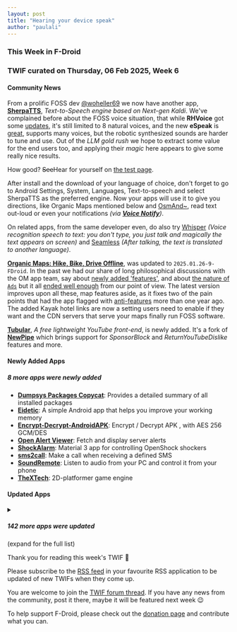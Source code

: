 ```yaml
---
layout: post
title: "Hearing your device speak"
author: "paulali"
---
```


### This Week in F-Droid

### TWIF curated on Thursday, 06 Feb 2025, Week 6

#### Community News
From a prolific FOSS dev [@woheller69](https://search.f-droid.org/?q=woheller69) we now have another app, **[SherpaTTS](https://f-droid.org/packages/org.woheller69.ttsengine)**, _Text\-to\-Speech engine based on Next\-gen Kaldi_. We've complained before about the FOSS voice situation, that while **RHVoice** got some [updates](https://f-droid.org/2024/09/05/twif.html#community-news), it's still limited to 8 natural voices, and the new **eSpeak** is [great](https://f-droid.org/2024/12/19/twif.html#community-news), supports many voices, but the robotic synthesized sounds are harder to tune and use. Out of the _LLM gold rush_ we hope to extract some value for the end users too, and applying their _magic_ here appears to give some really nice results.

How good? ~~See~~Hear for yourself on [the test page](https://rhasspy.github.io/piper-samples).

After install and the download of your language of choice, don't forget to go to Android Settings, System, Languages, Text-to-speech and select SherpaTTS as the preferred engine. Now your apps will use it to give you directions, like Organic Maps mentioned below and [OsmAnd~](https://f-droid.org/packages/net.osmand.plus/), read text out-loud or even your notifications _(via **[Voice Notify](https://f-droid.org/packages/com.pilot51.voicenotify/)**)_.

On related apps, from the same developer even, do also try [Whisper](https://f-droid.org/en/packages/org.woheller69.whisper/) _(Voice recognition speech to text: you don't type, you just talk and magically the text appears on screen)_ and [Seamless](https://f-droid.org/en/packages/org.woheller69.seemless) _(After talking, the text is translated to another language)_.

**[Organic Maps: Hike, Bike, Drive Offline](https://f-droid.org/packages/app.organicmaps)**, was updated to `2025.01.26-9-FDroid`. In the past we had our share of long philosophical discussions with the OM app team, say about [newly added 'features'](https://f-droid.org/2023/11/23/twif-fdroid-new-releases-on-ipfs.html#community-news), and about [the nature of `Ads`](https://f-droid.org/2024/01/25/twif.html#community-news) but it all [ended well enough](https://f-droid.org/2024/02/22/twif.html#community-news) from our point of view. The latest version improves upon all these, map features aside, as it fixes two of the pain points that had the app flagged with [anti-features](https://f-droid.org/docs/Anti-Features/) more than one year ago. The added Kayak hotel links are now a setting users need to enable if they want and the CDN servers that serve your maps finally run FOSS software.

**[Tubular](https://f-droid.org/packages/org.polymorphicshade.tubular)**, _A free lightweight YouTube front-end_, is newly added. It's a fork of **[NewPipe](https://f-droid.org/packages/org.schabi.newpipe/)** which brings support for _SponsorBlock_ and _ReturnYouTubeDislike_ features and more.


#### Newly Added Apps
##### 8 more apps were newly added
* **[Dumpsys Packages Copycat](https://f-droid.org/packages/org.rubenpgrady.dpcopycat)**: Provides a detailed summary of all installed packages
* **[Eidetic](https://f-droid.org/packages/io.github.hathibelagal.eidetic)**: A simple Android app that helps you improve your working memory
* **[Encrypt\-Decrypt\-AndroidAPK](https://f-droid.org/packages/com.encrypt.bwt)**: Encrypt / Decrypt APK , with AES 256 GCM/DES
* **[Open Alert Viewer](https://f-droid.org/packages/studio.okcode.open_alert_viewer)**: Fetch and display server alerts
* **[ShockAlarm](https://f-droid.org/packages/de.computerelite.shockalarm)**: Material 3 app for controlling OpenShock shockers
* **[sms2call](https://f-droid.org/packages/dev.n4n5.sms2call)**: Make a call when receiving a defined SMS
* **[SoundRemote](https://f-droid.org/packages/io.github.soundremote)**: Listen to audio from your PC and control it from your phone
* **[TheXTech](https://f-droid.org/packages/ru.wohlsoft.thextech.fdroid)**: 2D\-platformer game engine


#### Updated Apps
<details markdown=1>
<summary><h5>142 more apps were updated</h5> (expand for the full list)</summary>

* **[Activity Manager](https://f-droid.org/packages/com.activitymanager)** was updated to `5.4.12`
* **[addy\.io](https://f-droid.org/packages/host.stjin.anonaddy)** was updated to `v5.5.0`
* **[Alembicons](https://f-droid.org/packages/com.kaanelloed.iconeration)** was updated to `2025.01.02`
* **[Amarok](https://f-droid.org/packages/deltazero.amarok.foss)** was updated to `0.9.3`
* **[Amber](https://f-droid.org/packages/com.greenart7c3.nostrsigner)** was updated to `3.2.0`
* **[AnLinux](https://f-droid.org/packages/exa.lnx.a)** was updated to `6.65 Stable`
* **[ArcaneChat](https://f-droid.org/packages/chat.delta.lite)** was updated to `1.52.1`
* **[Arcticons](https://f-droid.org/packages/com.donnnno.arcticons)** was updated to `12.2.0`
* **[Arcticons Black](https://f-droid.org/packages/com.donnnno.arcticons.light)** was updated to `12.2.0`
* **[Arcticons Day & Night](https://f-droid.org/packages/com.donnnno.arcticons.daynight)** was updated to `12.2.0`
* **[Arcticons Material You](https://f-droid.org/packages/com.donnnno.arcticons.you)** was updated to `12.2.0`
* **[Arx Libertatis](https://f-droid.org/packages/com.arxlibertatis)** was updated to `1.3.5.3`
* **[baresip](https://f-droid.org/packages/com.tutpro.baresip)** was updated to `63.2.5`
* **[baresip\+](https://f-droid.org/packages/com.tutpro.baresip.plus)** was updated to `50.2.4`
* **[Bitcoin Wallet](https://f-droid.org/packages/de.schildbach.wallet)** was updated to `10.24`
* **[Bitcoin Wallet \[testnet3\]](https://f-droid.org/packages/de.schildbach.wallet_test)** was updated to `10.24`
* **[Bura](https://f-droid.org/packages/com.davidtakac.bura)** was updated to `1.7.0`
* **[Canta](https://f-droid.org/packages/org.samo_lego.canta)** was updated to `2.4.0`
* **[Celestia](https://f-droid.org/packages/space.celestia.mobilecelestia)** was updated to `1.7.11`
* **[Cifras o letras](https://f-droid.org/packages/org.gnu.itsmoroto.cifrasoletras)** was updated to `1.3.1`
* **[Ciyue](https://f-droid.org/packages/org.eu.mumulhl.ciyue)** was updated to `1.2.0`
* **[Clauncher](https://f-droid.org/packages/app.clauncher)** was updated to `v5.2.2`
* **[Clipious](https://f-droid.org/packages/com.github.lamarios.clipious)** was updated to `1.22.7`
* **[CodeCatcher](https://f-droid.org/packages/co.ec.cnsyn.codecatcher)** was updated to `1.0.131`
* **[DanXi](https://f-droid.org/packages/io.github.danxi_dev.dan_xi)** was updated to `1.4.7`
* **[Delta Chat](https://f-droid.org/packages/com.b44t.messenger)** was updated to `1.52.1`
* **[Delta Icon Pack](https://f-droid.org/packages/website.leifs.delta.foss)** was updated to `2.0.0`
* **[Dollphone Icon Pack](https://f-droid.org/packages/me.x2gd4.dollphone)** was updated to `1.1.4-hotfix2`
* **[Drinkable](https://f-droid.org/packages/com.moimob.drinkable)** was updated to `1.56.0`
* **[DuckDuckGo Privacy Browser](https://f-droid.org/packages/com.duckduckgo.mobile.android)** was updated to `5.224.0`
* **[Emotic](https://f-droid.org/packages/futuristicgoo.emotic)** was updated to `0.1.7`
* **[Endless Sky](https://f-droid.org/packages/com.github.thewierdnut.endless_mobile)** was updated to `0.10.11-47`
* **[EnforceDoze](https://f-droid.org/packages/com.akylas.enforcedoze)** was updated to `1.7.0`
* **[Ente Auth](https://f-droid.org/packages/io.ente.auth)** was updated to `4.3.2`
* **[ETH & UZH canteens Zürich](https://f-droid.org/packages/ch.famoser.mensa)** was updated to `1.9.2`
* **[Every Door](https://f-droid.org/packages/info.zverev.ilya.every_door)** was updated to `5.4.0`
* **[FairEmail](https://f-droid.org/packages/eu.faircode.email)** was updated to `1.2262`
* **[Fintunes](https://f-droid.org/packages/nl.moeilijkedingen.jellyfinaudioplayer)** was updated to `2.4.3`
* **[FitBook](https://f-droid.org/packages/com.presley.fit_book)** was updated to `1.0.91`
* **[Forkgram](https://f-droid.org/packages/org.forkgram.messenger)** was updated to `11.7.1.0`
* **[FOSDEM 2025 Schedule](https://f-droid.org/packages/info.metadude.android.fosdem.schedule)** was updated to `1.69.1-FOSDEM-Edition`
* **[FOSS Browser](https://f-droid.org/packages/de.baumann.browser)** was updated to `18`
* **[GCompris](https://f-droid.org/packages/net.gcompris.full)** was updated to `25.0`
* **[Geo Share](https://f-droid.org/packages/page.ooooo.geoshare)** was updated to `3.1.0`
* **[GNU Taler Point\-of\-Sale](https://f-droid.org/packages/net.taler.merchantpos)** was updated to `0.2.9`
* **[Green: Bitcoin Wallet](https://f-droid.org/packages/com.greenaddress.greenbits_android_wallet)** was updated to `4.1.4`
* **[Habit\-Maker](https://f-droid.org/packages/com.dessalines.habitmaker)** was updated to `0.0.15`
* **[Healthy Battery Charging](https://f-droid.org/packages/biz.binarysolutions.healthybatterycharging)** was updated to `2.0.14`
* **[I2P](https://f-droid.org/packages/net.i2p.android.router)** was updated to `2.7.1`
* **[Immich](https://f-droid.org/packages/app.alextran.immich)** was updated to `1.125.6`
* **[Infomaniak Mail](https://f-droid.org/packages/com.infomaniak.mail)** was updated to `1.7.1`
* **[Journal](https://f-droid.org/packages/com.isaakhanimann.journal)** was updated to `11.7`
* **[Kanji Dojo](https://f-droid.org/packages/ua.syt0r.kanji.fdroid)** was updated to `2.1.5`
* **[KeePassVault](https://f-droid.org/packages/com.ivanovsky.passnotes)** was updated to `1.12.0`
* **[Kepler\-App](https://f-droid.org/packages/de.keplerchemnitz.kepler_app)** was updated to `2.10.0`
* **[kitshn \(for Tandoor\)](https://f-droid.org/packages/de.kitshn.android)** was updated to `1.0.0-alpha.18`
* **[knkpanime](https://f-droid.org/packages/com.example.knkpanime)** was updated to `1.1.7`
* **[Kuaizi IME](https://f-droid.org/packages/org.crazydan.studio.app.ime.kuaizi)** was updated to `3.0.2`
* **[Kwik EFIS](https://f-droid.org/packages/player.efis.pfd)** was updated to `7.03`
* **[Ladefuchs](https://f-droid.org/packages/app.ladefuchs.android)** was updated to `3.1.9`
* **[LibreTube](https://f-droid.org/packages/com.github.libretube)** was updated to `0.27.0`
* **[Lissen: Audiobookshelf client](https://f-droid.org/packages/org.grakovne.lissen)** was updated to `1.2.8`
* **[Material Notes](https://f-droid.org/packages/com.maelchiotti.localmaterialnotes)** was updated to `1.12.1`
* **[Mill](https://f-droid.org/packages/com.calcitem.sanmill)** was updated to `5.9.1`
* **[MoeMemos](https://f-droid.org/packages/me.mudkip.moememos)** was updated to `0.8.4`
* **[Money Manager Ex](https://f-droid.org/packages/com.money.manager.ex)** was updated to `2025.01.31`
* **[MPD](https://f-droid.org/packages/org.musicpd)** was updated to `0.23.17`
* **[My Expenses](https://f-droid.org/packages/org.totschnig.myexpenses)** was updated to `3.9.4`
* **[NeoStumbler](https://f-droid.org/packages/xyz.malkki.neostumbler.fdroid)** was updated to `1.5.0`
* **[neutriNote CE](https://f-droid.org/packages/com.appmindlab.nano)** was updated to `4.5.5`
* **[Nextcloud Dev](https://f-droid.org/packages/com.nextcloud.android.beta)** was updated to `20250131`
* **[Nextcloud Tables](https://f-droid.org/packages/it.niedermann.nextcloud.tables)** was updated to `2.0.2`
* **[NextGIS Mobile](https://f-droid.org/packages/com.nextgis.mobile)** was updated to `2.9.1`
* **[NextPush](https://f-droid.org/packages/org.unifiedpush.distributor.nextpush)** was updated to `2.1.3`
* **[NFC Alarm Clock](https://f-droid.org/packages/com.nfcalarmclock)** was updated to `12.5.3`
* **[NotallyX \- Quick Notes/Tasks](https://f-droid.org/packages/com.philkes.notallyx)** was updated to `7.0.0`
* **[NOVA Video Player](https://f-droid.org/packages/org.courville.nova)** was updated to `6.3.26`
* **[Obtainium](https://f-droid.org/packages/dev.imranr.obtainium.fdroid)** was updated to `1.1.40`
* **[OnePlus Flash Control](https://f-droid.org/packages/com.bartixxx.opflashcontrol)** was updated to `1.3.6`
* **[openHAB](https://f-droid.org/packages/org.openhab.habdroid)** was updated to `3.17.1`
* **[Openreads](https://f-droid.org/packages/software.mdev.bookstracker)** was updated to `2.8.0`
* **[Orgzly Revived](https://f-droid.org/packages/com.orgzlyrevived)** was updated to `1.8.36`
* **[Orion Viewer \- Pdf & Djvu](https://f-droid.org/packages/universe.constellation.orion.viewer)** was updated to `0.95.5`
* **[P2Play \- Peertube client](https://f-droid.org/packages/org.libre.agosto.p2play)** was updated to `0.8.3`
* **[Pachli for Mastodon](https://f-droid.org/packages/app.pachli)** was updated to `2.9.2`
* **[Petals](https://f-droid.org/packages/br.com.colman.petals)** was updated to `3.35.2`
* **[Phocid](https://f-droid.org/packages/org.sunsetware.phocid)** was updated to `20250130`
* **[Photok](https://f-droid.org/packages/dev.leonlatsch.photok)** was updated to `1.8.0`
* **[Pixelix](https://f-droid.org/packages/com.daniebeler.pfpixelix)** was updated to `3.4.0`
* **[Pixiv for Muzei 3](https://f-droid.org/packages/com.antony.muzei.pixiv)** was updated to `3.8.0`
* **[Play NotePad](https://f-droid.org/packages/com.mshdabiola.playnotepad.foss)** was updated to `1.3.7`
* **[plees\-tracker](https://f-droid.org/packages/hu.vmiklos.plees_tracker)** was updated to `25.2`
* **[Podcini\.X \- Podcast instrument](https://f-droid.org/packages/ac.mdiq.podcini.X)** was updated to `8.3.2`
* **[Polaris](https://f-droid.org/packages/agersant.polaris)** was updated to `0.10.0`
* **[Prayer Book](https://f-droid.org/packages/io.jozo.prayerbook)** was updated to `0.7.1`
* **[Privacy Browser](https://f-droid.org/packages/com.stoutner.privacybrowser.standard)** was updated to `3.19.3`
* **[QRAlarm](https://f-droid.org/packages/com.sweak.qralarm)** was updated to `2.4.2`
* **[QRshare](https://f-droid.org/packages/com.wchung.qrshare)** was updated to `1.0.16`
* **[QuickWeather](https://f-droid.org/packages/com.ominous.quickweather)** was updated to `2.7.6`
* **[Quillpad](https://f-droid.org/packages/io.github.quillpad)** was updated to `1.4.23`
* **[Quote Unquote](https://f-droid.org/packages/com.github.jameshnsears.quoteunquote)** was updated to `4.48.1-fdroid`
* **[Rank\-My\-Favs](https://f-droid.org/packages/com.dessalines.rankmyfavs)** was updated to `0.6.7`
* **[Reader for Selfoss](https://f-droid.org/packages/bou.amine.apps.readerforselfossv2.android)** was updated to `125010291-github`
* **[RiMusic](https://f-droid.org/packages/it.fast4x.rimusic)** was updated to `0.6.69`
* **[Sapio](https://f-droid.org/packages/com.klee.sapio)** was updated to `1.6.6`
* **[ScanBridge](https://f-droid.org/packages/io.github.chrisimx.scanbridge)** was updated to `1.1.0`
* **[sing\-box](https://f-droid.org/packages/io.nekohasekai.sfa)** was updated to `1.11.0`
* **[SkyTube](https://f-droid.org/packages/free.rm.skytube.oss)** was updated to `2.993`
* **[SkyTube Legacy](https://f-droid.org/packages/free.rm.skytube.legacy.oss)** was updated to `2.993`
* **[SMASH — Smart Mobile App for Surveyor's Happiness](https://f-droid.org/packages/eu.hydrologis.smash)** was updated to `1.9.5`
* **[SpamBlocker \(Call & SMS\)](https://f-droid.org/packages/spam.blocker)** was updated to `4.3`
* **[Standard Notes](https://f-droid.org/packages/com.standardnotes)** was updated to `3.195.25`
* **[Sunup](https://f-droid.org/packages/org.unifiedpush.distributor.sunup)** was updated to `1.0.1`
* **[Table Habit](https://f-droid.org/packages/io.github.friesi23.mhabit)** was updated to `1.15.4`
* **[Tailscale](https://f-droid.org/packages/com.tailscale.ipn)** was updated to `1.80.0-t4f4686503-gb1405a1d1`
* **[Taler Wallet](https://f-droid.org/packages/net.taler.wallet.fdroid)** was updated to `0.14.3`
* **[Tarnhelm](https://f-droid.org/packages/cn.ac.lz233.tarnhelm)** was updated to `1.7.0`
* **[Tarock Palčka](https://f-droid.org/packages/si.palcka.tarok)** was updated to `1.0.7`
* **[Tasks\.org: Open\-source To\-Do Lists & Reminders](https://f-droid.org/packages/org.tasks)** was updated to `14.4.6`
* **[The Life](https://f-droid.org/packages/org.hlwd.bible_multi_the_life)** was updated to `1.30.0`
* **[Tilde Friends](https://f-droid.org/packages/com.unprompted.tildefriends.fdroid)** was updated to `0.0.27`
* **[Todo](https://f-droid.org/packages/com.k.todo)** was updated to `1.5.3`
* **[Traditional T9](https://f-droid.org/packages/io.github.sspanak.tt9)** was updated to `44.0`
* **[trale](https://f-droid.org/packages/de.quantumphysique.trale)** was updated to `0.9.1`
* **[Träwelldroid](https://f-droid.org/packages/de.hbch.traewelling)** was updated to `2.17.9`
* **[Tuta Calendar](https://f-droid.org/packages/de.tutao.calendar)** was updated to `261.250116.0`
* **[Tuta Mail](https://f-droid.org/packages/de.tutao.tutanota)** was updated to `266.250131.0`
* **[Twili Recipes](https://f-droid.org/packages/net.curiana.recipes)** was updated to `0.2.3`
* **[Unciv](https://f-droid.org/packages/com.unciv.app)** was updated to `4.15.7`
* **[venera](https://f-droid.org/packages/com.github.wgh136.venera)** was updated to `1.2.3`
* **[Vespucci](https://f-droid.org/packages/de.blau.android)** was updated to `20.2.3.0`
* **[VoIP\.ms SMS](https://f-droid.org/packages/net.kourlas.voipms_sms)** was updated to `0.6.32-fdroid`
* **[Voyager for Lemmy](https://f-droid.org/packages/app.vger.voyager)** was updated to `2.24.0`
* **[Weather Forecast](https://f-droid.org/packages/uk.org.boddie.android.weatherforecast)** was updated to `1.7.3`
* **[Weechat\-Android](https://f-droid.org/packages/com.ubergeek42.WeechatAndroid)** was updated to `1.10`
* **[Welefon](https://f-droid.org/packages/de.wivewa.dialer)** was updated to `1.6.0`
* **[WhatSave](https://f-droid.org/packages/com.simplified.wsstatussaver)** was updated to `2.0.0 (F-Droid)`
* **[XiVPN](https://f-droid.org/packages/io.github.exclude0122.xivpn)** was updated to `1.2.2`
* **[Xtra](https://f-droid.org/packages/com.github.andreyasadchy.xtra)** was updated to `2.41.2`
* **[Zimly S3 Backup](https://f-droid.org/packages/app.zimly.backup)** was updated to `2.0.0`
* **[µLauncher](https://f-droid.org/packages/de.jrpie.android.launcher)** was updated to `0.0.21`
* **[聚在工大](https://f-droid.org/packages/com.hfut.schedule)** was updated to `4.13.4.2`

</details>

Thank you for reading this week's TWIF 🙂

Please subscribe to the [RSS feed](https://f-droid.org/feed.xml) in your favourite RSS application to be updated of new TWIFs when they come up.

You are welcome to join the [TWIF forum thread](https://forum.f-droid.org/t/new-twif-submission-thread/23546). If you have any news from the community, post it there, maybe it will be featured next week 😉

To help support F-Droid, please check out the [donation page](https://f-droid.org/donate/) and contribute what you can.

